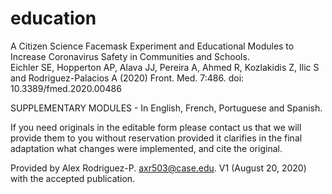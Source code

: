 # education

A Citizen Science Facemask Experiment and Educational Modules to Increase Coronavirus Safety in Communities and Schools.  
Eichler SE, Hopperton AP, Alava JJ, Pereira A, Ahmed R, Kozlakidis Z, Ilic S and Rodriguez-Palacios A (2020) 
Front. Med. 7:486.  doi: 10.3389/fmed.2020.00486 

SUPPLEMENTARY MODULES - In English, French, Portuguese and Spanish.

If you need originals in the editable form please contact us that we will provide them to you without reservation provided it clarifies in the final adaptation what changes were implemented, and cite the original. 

Provided by Alex Rodriguez-P. axr503@case.edu.
V1 (August 20, 2020) with the accepted publication.
